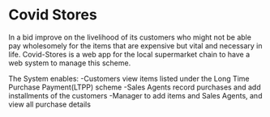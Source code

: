 # Covid Stores
In a bid improve on the livelihood of its customers who might not be
able pay wholesomely for the items that are expensive but vital and
necessary in life. Covid-Stores is a web app for the local supermarket
chain to have a web system to manage this scheme.

The System enables:
-Customers view items listed under the Long Time Purchase Payment(LTPP) scheme
-Sales Agents record purchases and add installments of the customers
-Manager to add items and Sales Agents, and view all purchase details

